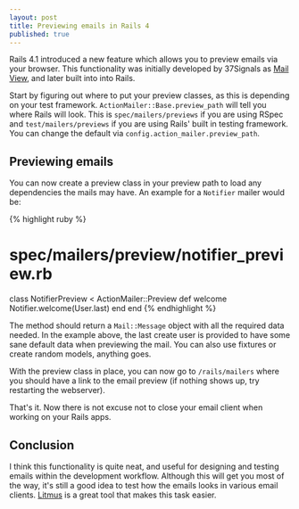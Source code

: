 ```yaml
---
layout: post
title: Previewing emails in Rails 4
published: true
---
```


Rails 4.1 introduced a new feature which allows you to preview emails via your
browser. This functionality was initially developed by 37Signals as
[Mail View](https://github.com/basecamp/mail_view), and later built into into Rails.

Start by figuring out where to put your preview classes, as this is depending on
your test framework.  `ActionMailer::Base.preview_path` will tell you where
Rails will look. This is `spec/mailers/previews` if you are using RSpec and
`test/mailers/previews` if you are using Rails' built in testing framework. You
can change the default via `config.action_mailer.preview_path`.

## Previewing emails

You can now create a preview class in your preview path to load any dependencies
the mails may have. An example for a `Notifier` mailer would be:

{% highlight ruby %}
# spec/mailers/preview/notifier_preview.rb

class NotifierPreview < ActionMailer::Preview
  def welcome
    Notifier.welcome(User.last)
  end
end
{% endhighlight %}

The method should return a `Mail::Message` object with all the required data
needed. In the example above, the last create user is provided to have some sane
default data when previewing the mail. You can also use fixtures or create
random models, anything goes.

With the preview class in place, you can now go to `/rails/mailers` where you
should have a link to the email preview (if nothing shows up, try restarting the
webserver).

That's it. Now there is not excuse not to close your email client when working
on your Rails apps.

## Conclusion

I think this functionality is quite neat, and useful for designing and testing
emails within the development workflow. Although this will get you most of the
way, it's still a good idea to test how the emails looks in various email
clients. [Litmus](https://litmus.com/email-testing) is a great tool that makes
this task easier.
